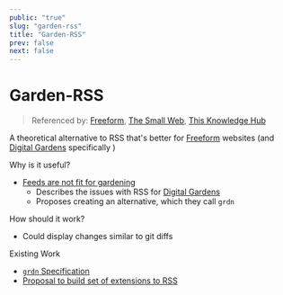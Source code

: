 ```yaml
---
public: "true"
slug: "garden-rss"
title: "Garden-RSS"
prev: false
next: false
---
```

# Garden-RSS

> Referenced by: [Freeform](/garden/freeform/index.md), [The Small Web](/garden/the-small-web/index.md), [This Knowledge Hub](/garden/this-knowledge-hub/index.md)

A theoretical alternative to RSS that's better for [Freeform](/garden/freeform/index.md) websites (and [Digital Gardens](/garden/digital-gardens/index.md) specifically )

Why is it useful?
- [Feeds are not fit for gardening](https://v5.chriskrycho.com/essays/feeds-are-not-fit-for-gardening/)
	- Describes the issues with RSS for [Digital Gardens](/garden/digital-gardens/index.md)
	- Proposes creating an alternative, which they call `grdn`

How should it work?
- Could display changes similar to git diffs

Existing Work
- [`grdn` Specification](https://github.com/chriskrycho/grdn/blob/main/SPEC.md)
- [Proposal to build set of extensions to RSS](https://forum.summerofprotocols.com/t/pig-rss-all-the-things/383)